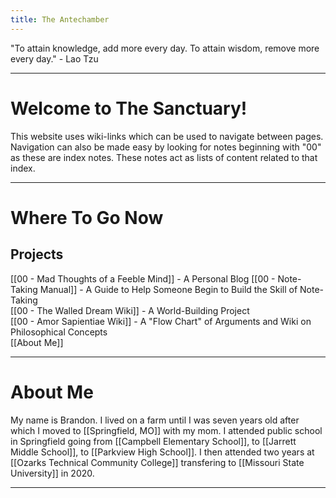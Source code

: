 ```yaml
---
title: The Antechamber
---
```

"To attain knowledge, add more every day. To attain wisdom, remove more every day." - Lao Tzu

---
# **Welcome to The Sanctuary**!

This website uses wiki-links which can be used to navigate between pages. Navigation can also be made easy by looking for notes beginning with "00" as these are index notes. These notes act as lists of content related to that index.

---
# Where To Go Now 
## Projects

[[00 - Mad Thoughts of a Feeble Mind]] - A Personal Blog
[[00 - Note-Taking Manual]] - A Guide to Help Someone Begin to Build the Skill of Note-Taking <br>[[00 - The Walled Dream Wiki]] - A World-Building Project <br>[[00 - Amor Sapientiae Wiki]] - A "Flow Chart" of Arguments and Wiki on Philosophical Concepts<br>
[[About Me]]

---
# About Me

My name is Brandon. I lived on a farm until I was seven years old after which I moved to [[Springfield, MO]] with my mom. I attended public school in Springfield going from [[Campbell Elementary School]], to [[Jarrett Middle School]], to [[Parkview High School]]. I then attended two years at [[Ozarks Technical Community College]] transfering to [[Missouri State University]] in 2020.

---